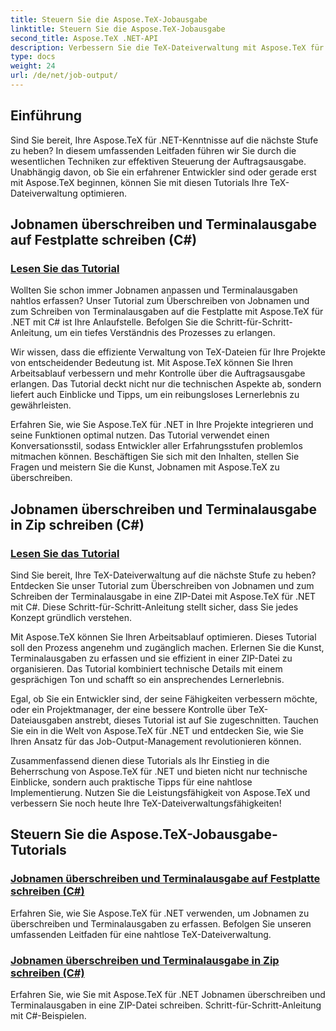 ```yaml
---
title: Steuern Sie die Aspose.TeX-Jobausgabe
linktitle: Steuern Sie die Aspose.TeX-Jobausgabe
second_title: Aspose.TeX .NET-API
description: Verbessern Sie die TeX-Dateiverwaltung mit Aspose.TeX für .NET. Erfahren Sie mit unseren Schritt-für-Schritt-Anleitungen, wie Sie Jobnamen überschreiben und Terminalausgaben mühelos mit C# erfassen können.
type: docs
weight: 24
url: /de/net/job-output/
---
```


## Einführung

Sind Sie bereit, Ihre Aspose.TeX für .NET-Kenntnisse auf die nächste Stufe zu heben? In diesem umfassenden Leitfaden führen wir Sie durch die wesentlichen Techniken zur effektiven Steuerung der Auftragsausgabe. Unabhängig davon, ob Sie ein erfahrener Entwickler sind oder gerade erst mit Aspose.TeX beginnen, können Sie mit diesen Tutorials Ihre TeX-Dateiverwaltung optimieren.

## Jobnamen überschreiben und Terminalausgabe auf Festplatte schreiben (C#)
### [Lesen Sie das Tutorial](./override-job-name-disk-output-csharp/)

Wollten Sie schon immer Jobnamen anpassen und Terminalausgaben nahtlos erfassen? Unser Tutorial zum Überschreiben von Jobnamen und zum Schreiben von Terminalausgaben auf die Festplatte mit Aspose.TeX für .NET mit C# ist Ihre Anlaufstelle. Befolgen Sie die Schritt-für-Schritt-Anleitung, um ein tiefes Verständnis des Prozesses zu erlangen.

Wir wissen, dass die effiziente Verwaltung von TeX-Dateien für Ihre Projekte von entscheidender Bedeutung ist. Mit Aspose.TeX können Sie Ihren Arbeitsablauf verbessern und mehr Kontrolle über die Auftragsausgabe erlangen. Das Tutorial deckt nicht nur die technischen Aspekte ab, sondern liefert auch Einblicke und Tipps, um ein reibungsloses Lernerlebnis zu gewährleisten.

Erfahren Sie, wie Sie Aspose.TeX für .NET in Ihre Projekte integrieren und seine Funktionen optimal nutzen. Das Tutorial verwendet einen Konversationsstil, sodass Entwickler aller Erfahrungsstufen problemlos mitmachen können. Beschäftigen Sie sich mit den Inhalten, stellen Sie Fragen und meistern Sie die Kunst, Jobnamen mit Aspose.TeX zu überschreiben.

## Jobnamen überschreiben und Terminalausgabe in Zip schreiben (C#)
### [Lesen Sie das Tutorial](./override-job-name-zip-output-csharp/)

Sind Sie bereit, Ihre TeX-Dateiverwaltung auf die nächste Stufe zu heben? Entdecken Sie unser Tutorial zum Überschreiben von Jobnamen und zum Schreiben der Terminalausgabe in eine ZIP-Datei mit Aspose.TeX für .NET mit C#. Diese Schritt-für-Schritt-Anleitung stellt sicher, dass Sie jedes Konzept gründlich verstehen.

Mit Aspose.TeX können Sie Ihren Arbeitsablauf optimieren. Dieses Tutorial soll den Prozess angenehm und zugänglich machen. Erlernen Sie die Kunst, Terminalausgaben zu erfassen und sie effizient in einer ZIP-Datei zu organisieren. Das Tutorial kombiniert technische Details mit einem gesprächigen Ton und schafft so ein ansprechendes Lernerlebnis.

Egal, ob Sie ein Entwickler sind, der seine Fähigkeiten verbessern möchte, oder ein Projektmanager, der eine bessere Kontrolle über TeX-Dateiausgaben anstrebt, dieses Tutorial ist auf Sie zugeschnitten. Tauchen Sie ein in die Welt von Aspose.TeX für .NET und entdecken Sie, wie Sie Ihren Ansatz für das Job-Output-Management revolutionieren können.

Zusammenfassend dienen diese Tutorials als Ihr Einstieg in die Beherrschung von Aspose.TeX für .NET und bieten nicht nur technische Einblicke, sondern auch praktische Tipps für eine nahtlose Implementierung. Nutzen Sie die Leistungsfähigkeit von Aspose.TeX und verbessern Sie noch heute Ihre TeX-Dateiverwaltungsfähigkeiten!
## Steuern Sie die Aspose.TeX-Jobausgabe-Tutorials
### [Jobnamen überschreiben und Terminalausgabe auf Festplatte schreiben (C#)](./override-job-name-disk-output-csharp/)
Erfahren Sie, wie Sie Aspose.TeX für .NET verwenden, um Jobnamen zu überschreiben und Terminalausgaben zu erfassen. Befolgen Sie unseren umfassenden Leitfaden für eine nahtlose TeX-Dateiverwaltung.
### [Jobnamen überschreiben und Terminalausgabe in Zip schreiben (C#)](./override-job-name-zip-output-csharp/)
Erfahren Sie, wie Sie mit Aspose.TeX für .NET Jobnamen überschreiben und Terminalausgaben in eine ZIP-Datei schreiben. Schritt-für-Schritt-Anleitung mit C#-Beispielen.